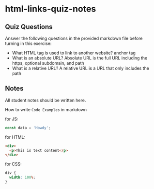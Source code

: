 # html-links-quiz-notes

## Quiz Questions

Answer the following questions in the provided markdown file before turning in this exercise:

- What HTML tag is used to link to another website?
  anchor tag <a>
- What is an absolute URL?
  Absolute URL is the full URL including the https, optional subdomain, and path
- What is a relative URL?
  A relative URL is a URL that only includes the path

## Notes

All student notes should be written here.

How to write `Code Examples` in markdown

for JS:

```javascript
const data = 'Howdy';
```

for HTML:

```html
<div>
  <p>This is text content</p>
</div>
```

for CSS:

```css
div {
  width: 100%;
}
```
